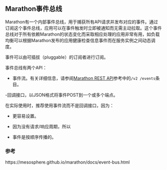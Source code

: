 ## Marathon事件总线

Marathon有一个内部事件总线，用于捕获所有API请求并发布对应的事件。通过订阅这个事件总线，应用可以在事件触发时立即被通知而无需主动拉取。这个事件总线对于所有依赖Marathon的状态变化而采取相应处理的应用非常有用，如负载均衡可以根据Marathon发布的应用健康检查信息事件而在服务实例之间动态调度。

事件可以由可插拔（pluggable）的订阅者进行订阅。

事件总线有两个API：

- 事件流。有关详细信息，请参阅[Marathon REST API](https://mesosphere.github.io/marathon/docs/generated/api.html)参考中的`/v2 /events`条目。

-回调接口，以JSON格式将事件POST到一个或多个端点。

在实际使用时，推荐使用事件流而不是回调接口，因为：

- 更容易设置。

- 因为没有请求/响应周期，所以

- 事件是按顺序传播的。

### 参考

https:\/\/mesosphere.github.io\/marathon\/docs\/event-bus.html

